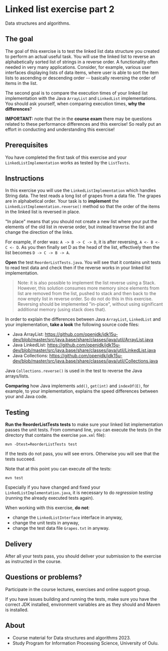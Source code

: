 # Linked list exercise part 2

Data structures and algorithms.

## The goal

The goal of this exercise is to test the linked list data structure you created to perform an actual useful task. You will use the linked list to reverse an alphabetically sorted list of strings in a reverse order. A functionality often needed in very many applications. Consider, for example, various user interfaces displaying lists of data items, where user is able to sort the item lists to ascending or descending order -- basically reversing the order of items in the list.

The second goal is to compare the execution times of your linked list implementation with the Java `ArrayList` and `LinkedList` implementations. You should ask yourself, when comparing execution times, **why the differences**?

**IMPORTANT:** note that the in the **course exam** there may be questions related to these performance differences and this exercise! So really put an effort in conducting and understanding this exercise!

## Prerequisites

You have completed the first task of this exercise and your `LinkedListImplementation` works as tested by the `ListTests`.

## Instructions

In this exercise you will use the `LinkedListImplementation` which handles String data. The test reads a long list of grapes from a data file. The grapes are in alphabetical order. Your task is to **implement** the `LinkedListImplementation.reverse()` method so that the order of the items in the linked list is reversed in place.

"In place" means that you should not create a new list where your put the elements of the old list in reverse order, but instead traverse the list and change the direction of the links.

For example, if order was: `A -> B -> C -> D`, it is after reversing, `A <- B <- C <- D`. As you then finally set D as the head of the list, effectively then the list becomes `D -> C -> B -> A`.

**Open** the test `ReorderListTests.java`. You will see that it contains unit tests to read test data and check then if the reverse works in your linked list implementation.

> Note: it is also possible to implement the list reverse using a Stack. However, this solution consumes more memory since elements from list are removed from the list, pushed to stack and then back to the now empty list in reverse order. So do not do this in this exercise. Reversing should be implemented "in-place", without using significant additional memory (using stack does that).

In order to explain the differences between Java `ArrayList`, `LinkedList` and your implementation, **take a look** the following source code files:

* Java ArrayList: https://github.com/openjdk/jdk15u-dev/blob/master/src/java.base/share/classes/java/util/ArrayList.java
* Java LinkedList: https://github.com/openjdk/jdk15u-dev/blob/master/src/java.base/share/classes/java/util/LinkedList.java
* Java Collections: https://github.com/openjdk/jdk15u-dev/blob/master/src/java.base/share/classes/java/util/Collections.java

Java `Collections.reverse()` is used in the test to reverse the Java arrays/lists.

**Comparing** how Java implements `add()`, `get(int)` and `indexOf(E)`, for example, to your implementation, explains the speed differences between your and Java code.

## Testing

**Run the ReorderListTests tests** to make sure your linked list implementation passes the unit tests. From command line, you can execute the tests (in the directory that contains the exercise `pom.xml` file):

```console
mvn -Dtest=ReorderListTests test
```

If the tests do not pass, you will see errors. Otherwise you will see that the tests succeed.

Note that at this point you can execute *all* the tests:

```terminal
mvn test
```

Especially if you have changed and fixed your `LinkedListImplementation.java`, it is necessary to do *regression testing* (running the already executed tests again).

When working with this exercise, **do not**:

* change the `LinkedListInterface` interface in anyway,
* change the unit tests in anyway,
* change the test data file  `Grapes.txt` in anyway.

## Delivery

After all your tests pass, you should deliver your submission to the exercise as instructed in the course.

## Questions or problems?

Participate in the course lectures, exercises and online support group.

If you have issues building and running the tests, make sure you have the correct JDK installed, environment variables are as they should and Maven is installed.

## About

* Course material for Data structures and algorithms 2023.
* Study Program for Information Processing Science, University of Oulu.
